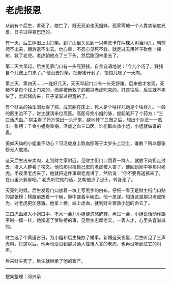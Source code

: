 # 老虎报恩

从前有个后生，爹死了，娘亡了，既无兄弟也无姐妹，孤零零地一个人靠卖柴度光景，日子过得紧巴巴的。

有一天，后生照旧上山打柴。到了山里头见到一只老虎卡在两棵大树当间儿，朝前爬不出来，朝后退不出去。他心善，不忍心见死不救，就走过去用斧子砍倒一棵树，救了老虎。老虎朝他点了三下头，然后跑回林里去了。

第二天大早起，后生见家门口有一头死野猪，自言自语地说：“今儿个巧了，野猪自个儿送上门来了。” 他没去打柴，把野猪开剥了，饱饱儿吃了一天肉。

第三天、第四天……一连好几天，天天早起门口有一头死野猪。后来他才发现，死猪不是自个找上门来的，而是被他救了的那只老虎叼来的。打这往后，后生就不卖柴了，卖起猪肉来，日子渐渐过得宽裕了。

有个财主的独生闺女得了病，成天躺在床上，死人是个啥样儿她是个啥样儿。一般的医生治不了，财主就请来位高医。高医号完小姐的脉，提起笔开了个药方：“三口活虎血。” 财主看了药方惊出一头汗来，绕地转了三圈之后，想出个办法一一贴出一张榜：千金小姐得重病，活虎之血三口医。谁能取血救小姐，小姐就做谁的妻。

美如天仙的小姐谁不动心？可活虎身上取血那等于太岁头上动土，谁敢？所以那张榜无人敢揭。

这天后生出来卖肉，走到财主家附近，见财主街门口围着一群人，就放下肉担走过去，挤入人群看了榜文。他怕那只报自己恩的老虎被人害了，便回到家中等那只老虎。半夜里老虎来了，他就把这件事跟老虎讲了，然后说：“你不要再送猪来了，在山里头躲躲吧。” 老虎听完他的话，又朝他点了点头，转身走了。

天亮的时候，后生发现门口放着一块上写黑字的白布，仔细一看正是财主衔门口贴的那张榜；榜跟前放着一个碗，碗中盛着半碗血。他一思谋，知道这是那只老虎所为，对老虎更加感激。他拿上榜，端上虎血，就到财主家救小姐的命去了。

三口虎血灌入小姐口中，不大一会儿小姐便悠悠醒转，再过一会，小姐说话动作跟平时一模一样，她知道了爹贴榜的事，见后生忠厚老实，一表人才，心里头喜滋滋的。

财主选了个黄道吉日，为小姐和后生操办了婚事。新婚这天夜里，后生听见了三声虎叫，打这以后，他再也没见到那只通人性懂人言的老虎，也再没听到过它的叫声。

后来财主死了，后生就继承了他的家产。

---

搜集整理：邓兴承